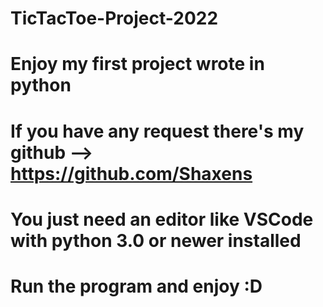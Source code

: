 # TicTacToe-Project-2022
# Enjoy my first project wrote in python 
# If you have any request there's my github --> https://github.com/Shaxens 

# You just need an editor like VSCode with python 3.0 or newer installed
# Run the program and enjoy :D